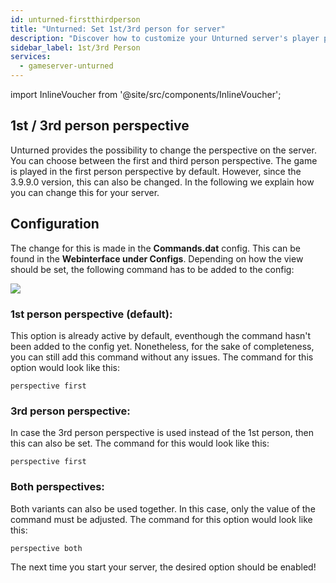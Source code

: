 ```yaml
---
id: unturned-firstthirdperson
title: "Unturned: Set 1st/3rd person for server"
description: "Discover how to customize your Unturned server's player perspective between first, third, or both views for enhanced gameplay → Learn more now"
sidebar_label: 1st/3rd Person
services:
  - gameserver-unturned
---
```


import InlineVoucher from '@site/src/components/InlineVoucher';

<InlineVoucher />

## 1st / 3rd person perspective

Unturned provides the possibility to change the perspective on the server. You can choose between the first and third person perspective. The game is played in the first person perspective by default. However, since the 3.9.9.0 version, this can also be changed. In the following we explain how you can change this for your server. 



## Configuration

The change for this is made in the **Commands.dat** config. This can be found in the **Webinterface under Configs**. Depending on how the view should be set, the following command has to be added to the config:

![](https://screensaver01.zap-hosting.com/index.php/s/9mZyJKX6xCTeDeA/preview)



### 1st person perspective (default): 

This option is already active by default, eventhough the command hasn't been added to the config yet. Nonetheless, for the sake of completeness, you can still add this command without any issues. The command for this option would look like this:

```
perspective first
```



### 3rd person perspective:

In case the 3rd person perspective is used instead of the 1st person, then this can also be set. The command for this would look like this:

```
perspective first
```



### Both perspectives:

Both variants can also be used together. In this case, only the value of the command must be adjusted. The command for this option would look like this:

```
perspective both
```



The next time you start your server, the desired option should be enabled!

<InlineVoucher />
